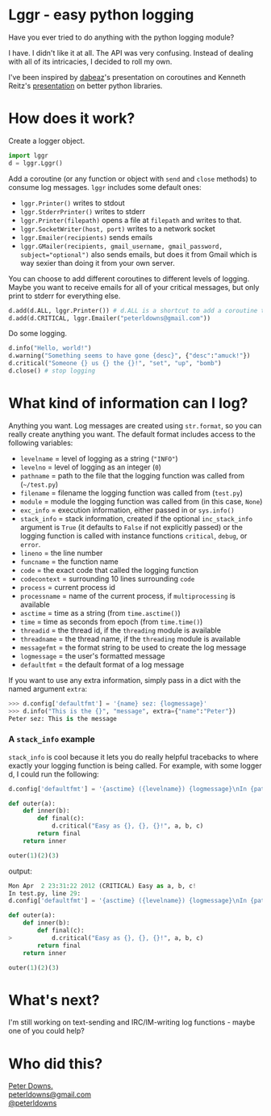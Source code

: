 # Lggr - easy python logging

Have you ever tried to do anything with the python logging module?

I have. I didn't like it at all. The API was very confusing. Instead of dealing with all of its intricacies, I decided to roll my own.

I've been inspired by [dabeaz](http://www.dabeaz.com/)'s presentation on coroutines and Kenneth Reitz's [presentation](http://python-for-humans.heroku.com/) on better python libraries.

# How does it work?

Create a logger object.

```python
import lggr
d = lggr.Lggr()
```

Add a coroutine (or any function or object with `send` and `close` methods) to consume log messages. `lggr` includes some default ones:

* `lggr.Printer()` writes to stdout
* `lggr.StderrPrinter()` writes to stderr
* `lggr.Printer(filepath)` opens a file at `filepath` and writes to that.
* `lggr.SocketWriter(host, port)` writes to a network socket
* `lggr.Emailer(recipients)` sends emails
* `lggr.GMailer(recipients, gmail_username, gmail_password, subject="optional")` also sends emails, but does it from Gmail which is way sexier than doing it from your own server.

You can choose to add different coroutines to different levels of logging. Maybe you want to receive emails for all of your critical messages, but only print to stderr for everything else.

```python
d.add(d.ALL, lggr.Printer()) # d.ALL is a shortcut to add a coroutine to all levels
d.add(d.CRITICAL, lggr.Emailer("peterldowns@gmail.com"))
```

Do some logging.

```python
d.info("Hello, world!")
d.warning("Something seems to have gone {desc}", {"desc":"amuck!"})
d.critical("Someone {} us {} the {}!", "set", "up", "bomb")
d.close() # stop logging
```

# What kind of information can I log?
Anything you want. Log messages are created using `str.format`, so you can really create anything you want. The default format includes access to the following variables:

* `levelname` = level of logging as a string (`"INFO"`)
* `levelno` =  level of logging as an integer (`0`)
* `pathname` = path to the file that the logging function was called from (`~/test.py`)
* `filename` = filename the logging function was called from (`test.py`)
* `module` = module the logging function was called from (in this case, `None`)
* `exc_info` = execution information, either passed in or `sys.info()`
* `stack_info` = stack information, created if the optional `inc_stack_info` argument is `True` (it defaults to `False` if not explicitly passed) or the logging function is called with instance functions `critical`, `debug`, or `error`.
* `lineno` = the line number
* `funcname` = the function name 
* `code` = the exact code that called the logging function
* `codecontext` = surrounding 10 lines surrounding `code`
* `process` = current process id
* `processname` = name of the current process, if `multiprocessing` is available
* `asctime` = time as a string (from `time.asctime()`)
* `time` = time as seconds from epoch (from `time.time()`)
* `threadid` = the thread id, if the `threading` module is available
* `threadname` = the thread name, if the `threading` module is available
* `messagefmt` = the format string to be used to create the log message
* `logmessage` = the user's formatted message
* `defaultfmt` = the default format of a log message

If you want to use any extra information, simply pass in a dict with the named argument `extra`:

```python
>>> d.config['defaultfmt'] = '{name} sez: {logmessage}'
>>> d.info("This is the {}", "message", extra={"name":"Peter"})
Peter sez: This is the message
```
### A `stack_info` example

`stack_info` is cool because it lets you do really helpful tracebacks to where exactly your logging function is being called. For example, with some logger d, I could run the following:

```python
d.config['defaultfmt'] = '{asctime} ({levelname}) {logmessage}\nIn {pathname}, line {lineno}:\n{codecontext}'

def outer(a):
	def inner(b):
		def final(c):
			d.critical("Easy as {}, {}, {}!", a, b, c)
		return final
	return inner

outer(1)(2)(3)
```

output:

```python
Mon Apr  2 23:31:22 2012 (CRITICAL) Easy as a, b, c!
In test.py, line 29:
d.config['defaultfmt'] = '{asctime} ({levelname}) {logmessage}\nIn {pathname}, line {lineno}:\n{codecontext}'

def outer(a):
	def inner(b):
		def final(c):
>			d.critical("Easy as {}, {}, {}!", a, b, c)
		return final
	return inner

outer(1)(2)(3)
```
# What's next?
I'm still working on text-sending and IRC/IM-writing log functions - maybe one of you could help? 

# Who did this?
[Peter Downs.](http://peterdowns.com)  
[peterldowns@gmail.com](mailto:peterldowns@gmail.com)  
[@peterldowns](http://twitter.com/peterldowns)


